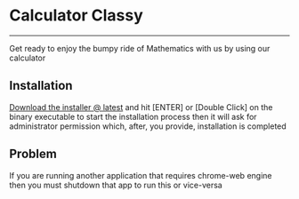 # Calculator Classy
__________________________________________________________________________________
Get ready to enjoy the bumpy ride of Mathematics with us by using our calculator
## Installation
[Download the installer @ latest](https://github.com/Sachinacharya-Project/Calculator_classy/raw/main/Setup%20Utils/Calculator%20Classy%20(Installer).exe) and hit [ENTER] or [Double Click] on the binary executable to start the installation process then it will ask for administrator permission which, after, you provide, installation is completed
## Problem
If you are running another application that requires chrome-web engine then you must shutdown that app to run this or vice-versa
